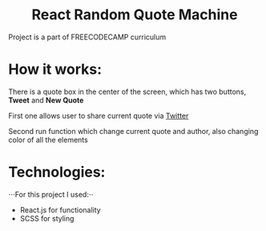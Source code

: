 # <center>React Random Quote Machine</center>
Project is a part of FREECODECAMP curriculum

# How it works:
There is a quote box in the center of the screen, which has two buttons, **Tweet** and **New Quote**

First one allows user to share current quote via <a href='twitter.com'>Twitter</a>

Second run function which change current quote and author, also changing color of all the elements

# Technologies:
⋅⋅⋅For this project I used:⋅⋅
- React.js for functionality
- SCSS for styling
